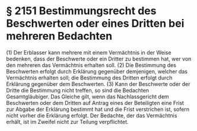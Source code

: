 # § 2151 Bestimmungsrecht des Beschwerten oder eines Dritten bei mehreren Bedachten
(1) Der Erblasser kann mehrere mit einem Vermächtnis in der Weise bedenken, dass der Beschwerte oder ein Dritter zu bestimmen hat, wer von den mehreren das Vermächtnis erhalten soll.
(2) Die Bestimmung des Beschwerten erfolgt durch Erklärung gegenüber demjenigen, welcher das Vermächtnis erhalten soll; die Bestimmung des Dritten erfolgt durch Erklärung gegenüber dem Beschwerten.
(3) Kann der Beschwerte oder der Dritte die Bestimmung nicht treffen, so sind die Bedachten Gesamtgläubiger. Das Gleiche gilt, wenn das Nachlassgericht dem Beschwerten oder dem Dritten auf Antrag eines der Beteiligten eine Frist zur Abgabe der Erklärung bestimmt hat und die Frist verstrichen ist, sofern nicht vorher die Erklärung erfolgt. Der Bedachte, der das Vermächtnis erhält, ist im Zweifel nicht zur Teilung verpflichtet.